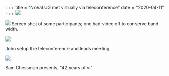 +++
title = "NoVaLUG met virtually via teleconference"
date = "2020-04-11"
+++
![](/pics/composit.png)

<!-- more -->

![](/pics/tile.png)
Screen shot of some participants; one had video off to conserve band width.


![](/pics/john.png)

John setup the teleconference and leads meeting.

![](/pics/sam.png)

Sam Chessman presents, "42 years of vi"






